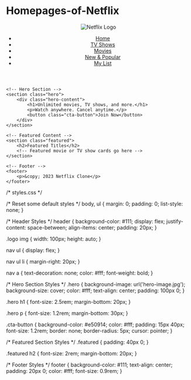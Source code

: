 # Homepages-of-Netflix
<!DOCTYPE html>
<html lang="en">
<head>
    <meta charset="UTF-8">
    <meta name="viewport" content="width=device-width, initial-scale=1.0">
    <title>Netflix Clone</title>
    <link rel="stylesheet" href="styles.css">
</head>
<body>
    <!-- Header -->
    <header>
        <div class="logo">
            <img src="netflix-logo.png" alt="Netflix Logo">
        </div>
        <nav>
            <ul>
                <li><a href="#">Home</a></li>
                <li><a href="#">TV Shows</a></li>
                <li><a href="#">Movies</a></li>
                <li><a href="#">New & Popular</a></li>
                <li><a href="#">My List</a></li>
            </ul>
        </nav>
    </header>

    <!-- Hero Section -->
    <section class="hero">
        <div class="hero-content">
            <h1>Unlimited movies, TV shows, and more.</h1>
            <p>Watch anywhere. Cancel anytime.</p>
            <button class="cta-button">Join Now</button>
        </div>
    </section>

    <!-- Featured Content -->
    <section class="featured">
        <h2>Featured Titles</h2>
        <!-- Featured movie or TV show cards go here -->
    </section>

    <!-- Footer -->
    <footer>
        <p>&copy; 2023 Netflix Clone</p>
    </footer>
</body>
</html>
/* styles.css */

/* Reset some default styles */
body, ul {
    margin: 0;
    padding: 0;
    list-style: none;
}

/* Header Styles */
header {
    background-color: #111;
    display: flex;
    justify-content: space-between;
    align-items: center;
    padding: 20px;
}

.logo img {
    width: 100px;
    height: auto;
}

nav ul {
    display: flex;
}

nav ul li {
    margin-right: 20px;
}

nav a {
    text-decoration: none;
    color: #fff;
    font-weight: bold;
}

/* Hero Section Styles */
.hero {
    background-image: url('hero-image.jpg');
    background-size: cover;
    color: #fff;
    text-align: center;
    padding: 100px 0;
}

.hero h1 {
    font-size: 2.5rem;
    margin-bottom: 20px;
}

.hero p {
    font-size: 1.2rem;
    margin-bottom: 30px;
}

.cta-button {
    background-color: #e50914;
    color: #fff;
    padding: 15px 40px;
    font-size: 1.2rem;
    border: none;
    border-radius: 5px;
    cursor: pointer;
}

/* Featured Section Styles */
.featured {
    padding: 40px 0;
}

.featured h2 {
    font-size: 2rem;
    margin-bottom: 20px;
}

/* Footer Styles */
footer {
    background-color: #111;
    text-align: center;
    padding: 20px 0;
    color: #fff;
    font-size: 0.9rem;
}
